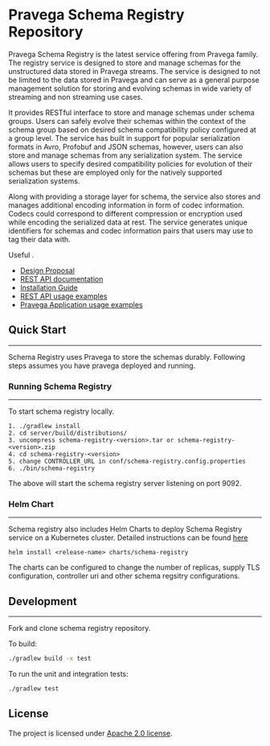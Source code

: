 # Pravega Schema Registry Repository

Pravega Schema Registry is the latest service offering from Pravega family. The registry service is designed to store and manage schemas for the unstructured data stored in Pravega streams. The service is designed to not be limited to the data stored in Pravega and can serve as a general purpose management solution for storing and evolving schemas in wide variety of streaming and non streaming use cases. 

It provides RESTful interface to store and manage schemas under schema groups. Users can safely evolve their schemas within the context of the schema group based on desired schema compatibility policy configured at a group level. The service has built in support for popular serialization formats in Avro, Profobuf and JSON schemas, however, users can also store and manage schemas from any serialization system. The service allows users to specify desired compatibility policies for evolution of their schemas but these are employed only for the natively supported serialization systems. 

Along with providing a storage layer for schema, the service also stores and manages additional encoding information in form of codec information. Codecs could correspond to different compression or encryption used while encoding the serialized data at rest. The service generates unique identifiers for schemas and codec information pairs that users may use to tag their data with. 

Useful . 
- [Design Proposal](https://github.com/pravega/schema-registry/wiki/PDP-1:-Schema-Registry)
- [REST API documentation](https://github.com/pravega/schema-registry/wiki/REST-documentation)
- [Installation Guide](https://github.com/pravega/schema-registry/wiki/Installation-Guide)
- [REST API usage examples](https://github.com/pravega/schema-registry/wiki/REST-API-Usage-Samples)
- [Pravega Application usage examples](https://github.com/pravega/schema-registry/wiki/Sample-Usage:-Pravega-Application)

## Quick Start
----------
Schema Registry uses Pravega to store the schemas durably. Following steps assumes you have pravega deployed and running. 

### Running Schema Registry 
-----------------------------
To start schema registry locally. 
```
1. ./gradlew install
2. cd server/build/distributions/
3. uncompress schema-registry-<version>.tar or schema-registry-<version>.zip
4. cd schema-registry-<version>
5. change CONTROLLER_URL in conf/schema-registry.config.properties
6. ./bin/schema-registry
```
The above will start the schema registry server listening on port 9092. 

### Helm Chart
-----------------------------

Schema registry also includes Helm Charts to deploy Schema Registry service on a Kubernetes cluster.
Detailed instructions can be found [here](https://github.com/pravega/schema-registry/blob/master/charts/schema-registry/README.md)

```
helm install <release-name> charts/schema-registry
```
The charts can be configured to change the number of replicas, supply TLS configuration, controller uri and other schema regsitry configurations. 

## Development
-----------

Fork and clone schema registry repository. 

To build:

```bash
./gradlew build -x test
```

To run the unit and integration tests:

```bash
./gradlew test 
```

License
-------
The project is licensed under [Apache 2.0 license](LICENSE-Apache).


